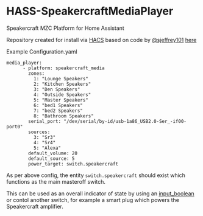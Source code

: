 # HASS-SpeakercraftMediaPlayer
Speakercraft MZC Platform for Home Assistant

Repository created for install via [HACS](https://hacs.xyz/docs/setup/download) based on code by [@sjeffrey101](https://github.com/sjeffrey101) [here](https://github.com/sjeffrey101/homeassistant_speakercraft/tree/main/old%20ha%20component/custom_components/speakercraft_media)


Example Configuration.yaml

```
media_player:
      - platform: speakercraft_media
        zones: 
          1: "Lounge Speakers"
          2: "Kitchen Speakers"
          3: "Den Speakers"
          4: "Outside Speakers"
          5: "Master Speakers"
          6: "bed1 Speakers"
          7: "bed2 Speakers"
          8: "Bathroom Speakers"
        serial_port: "/dev/serial/by-id/usb-1a86_USB2.0-Ser_-if00-port0"
        sources:
          3: "Sr3"
          4: "Sr4"
          5: "Alexa"
        default_volume: 20
        default_source: 5
        power_target: switch.speakercraft
```

As per above config, the entity ```switch.speakercraft``` should exist which functions as the main masteroff switch.

This can be used as an overall indicator of state by using an [input_boolean](https://www.home-assistant.io/integrations/input_boolean/) or contol another switch, for example a smart plug which powers the Speakercraft amplifier.
